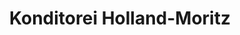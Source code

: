 ---
title: "Konditorei Holland-Moritz"
url: /meiningen/konditorei-holland-moritz/
shop: Konditorei
---